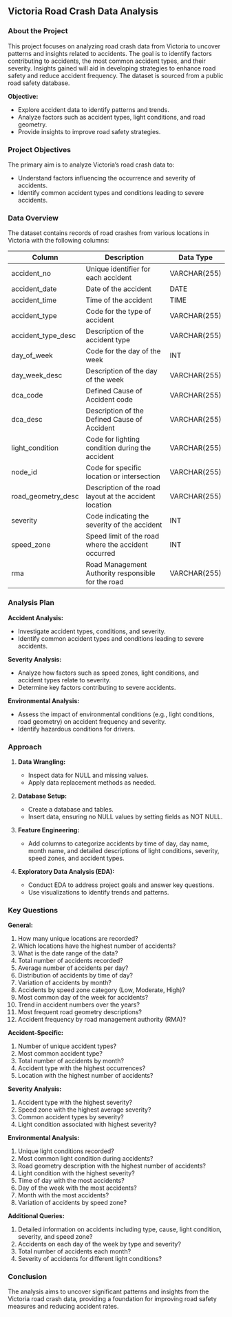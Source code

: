 ## **Victoria Road Crash Data Analysis**

### **About the Project**
This project focuses on analyzing road crash data from Victoria to uncover patterns and insights related to accidents. The goal is to identify factors contributing to accidents, the most common accident types, and their severity. Insights gained will aid in developing strategies to enhance road safety and reduce accident frequency. The dataset is sourced from a public road safety database.

**Objective:**
- Explore accident data to identify patterns and trends.
- Analyze factors such as accident types, light conditions, and road geometry.
- Provide insights to improve road safety strategies.

### **Project Objectives**
The primary aim is to analyze Victoria’s road crash data to:
- Understand factors influencing the occurrence and severity of accidents.
- Identify common accident types and conditions leading to severe accidents.

### **Data Overview**
The dataset contains records of road crashes from various locations in Victoria with the following columns:

| **Column**            | **Description**                                           | **Data Type**       |
|-----------------------|-----------------------------------------------------------|---------------------|
| accident_no           | Unique identifier for each accident                      | VARCHAR(255)        |
| accident_date         | Date of the accident                                      | DATE                |
| accident_time         | Time of the accident                                      | TIME                |
| accident_type         | Code for the type of accident                             | VARCHAR(255)        |
| accident_type_desc    | Description of the accident type                          | VARCHAR(255)        |
| day_of_week           | Code for the day of the week                              | INT                 |
| day_week_desc         | Description of the day of the week                       | VARCHAR(255)        |
| dca_code              | Defined Cause of Accident code                            | VARCHAR(255)        |
| dca_desc              | Description of the Defined Cause of Accident              | VARCHAR(255)        |
| light_condition       | Code for lighting condition during the accident           | VARCHAR(255)        |
| node_id               | Code for specific location or intersection                | VARCHAR(255)        |
| road_geometry_desc    | Description of the road layout at the accident location   | VARCHAR(255)        |
| severity              | Code indicating the severity of the accident              | INT                 |
| speed_zone            | Speed limit of the road where the accident occurred       | INT                 |
| rma                   | Road Management Authority responsible for the road        | VARCHAR(255)        |

### **Analysis Plan**

**Accident Analysis:**
- Investigate accident types, conditions, and severity.
- Identify common accident types and conditions leading to severe accidents.

**Severity Analysis:**
- Analyze how factors such as speed zones, light conditions, and accident types relate to severity.
- Determine key factors contributing to severe accidents.

**Environmental Analysis:**
- Assess the impact of environmental conditions (e.g., light conditions, road geometry) on accident frequency and severity.
- Identify hazardous conditions for drivers.

### **Approach**

1. **Data Wrangling:**
   - Inspect data for NULL and missing values.
   - Apply data replacement methods as needed.

2. **Database Setup:**
   - Create a database and tables.
   - Insert data, ensuring no NULL values by setting fields as NOT NULL.

3. **Feature Engineering:**
   - Add columns to categorize accidents by time of day, day name, month name, and detailed descriptions of light conditions, severity, speed zones, and accident types.

4. **Exploratory Data Analysis (EDA):**
   - Conduct EDA to address project goals and answer key questions.
   - Use visualizations to identify trends and patterns.

### **Key Questions**

**General:**
1. How many unique locations are recorded?
2. Which locations have the highest number of accidents?
3. What is the date range of the data?
4. Total number of accidents recorded?
5. Average number of accidents per day?
6. Distribution of accidents by time of day?
7. Variation of accidents by month?
8. Accidents by speed zone category (Low, Moderate, High)?
9. Most common day of the week for accidents?
10. Trend in accident numbers over the years?
11. Most frequent road geometry descriptions?
12. Accident frequency by road management authority (RMA)?

**Accident-Specific:**
1. Number of unique accident types?
2. Most common accident type?
3. Total number of accidents by month?
4. Accident type with the highest occurrences?
5. Location with the highest number of accidents?

**Severity Analysis:**
1. Accident type with the highest severity?
2. Speed zone with the highest average severity?
3. Common accident types by severity?
4. Light condition associated with highest severity?

**Environmental Analysis:**
1. Unique light conditions recorded?
2. Most common light condition during accidents?
3. Road geometry description with the highest number of accidents?
4. Light condition with the highest severity?
5. Time of day with the most accidents?
6. Day of the week with the most accidents?
7. Month with the most accidents?
8. Variation of accidents by speed zone?

**Additional Queries:**
1. Detailed information on accidents including type, cause, light condition, severity, and speed zone?
2. Accidents on each day of the week by type and severity?
3. Total number of accidents each month?
4. Severity of accidents for different light conditions?

### **Conclusion**
The analysis aims to uncover significant patterns and insights from the Victoria road crash data, providing a foundation for improving road safety measures and reducing accident rates.
